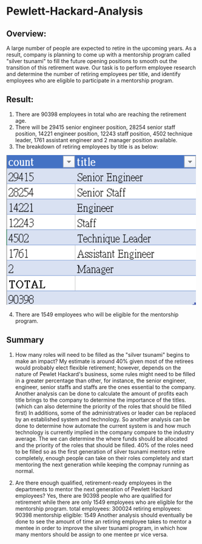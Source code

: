 # Pewlett-Hackard-Analysis
## Overview:
A large number of people are expected to retire in the upcoming years. As a result, company is planning to come up with a mentorship program called "silver tsunami" to fill the future opening positions to smooth out the transition of this retirement wave.
Our task is to perform employee research and determine the number of retiring employees per title, and identify employees who are eligible to participate in a mentorship program.

## Result:
1. There are 90398 employees in total who are reaching the retirement age. 
2. There will be 29415 senior engineer position, 28254 senior staff position, 14221 engineer position, 12243 staff position, 4502 technique leader, 1761 assistant engineer and 2 manager position available.
3. The breakdown of retiring employees by title is as below:
<img src="Retiring_employees_by_titles.PNG" width="500"> 

  4. There are 1549 employees who will be eligible for the mentorship program.

## Summary
1. How many roles will need to be filled as the "silver tsunami" begins to make an impact?
My estimate is around 40% given most of the retirees would probably elect flexible retirement; however, depends on the nature of Pewlet Hackard's business, some rules might need to be filled in a greater percentage than other, for instance, the senior engineer, engineer, senior staffs and staffs are the ones essential to the company. Another analysis can be done to calculate the amount of profits each title brings to the company to determine the importance of the titles. (which can also determine the priority of the roles that should be filled first) In additions, some of the administratives or leader can be replaced by an established system and technology. So another analysis can be done to determine how automate the current system is and how much technology is currently implied in the company compare to the industry average. The we can determine the where funds should be allocated and the priority of the roles that should be filled.
40% of the roles need to be filled so as the first generation of silver tsunami mentors retire completely, enough people can take on their roles completely and start mentoring the next generation while keeping the compnay running as normal. 

2. Are there enough qualified, retirement-ready employees in the departments to mentor the next generation of Pewlett Hackard employees?
Yes, there are 90398 people who are qualified for retirement while there are only 1549 employees who are eligible for the mentorship program.
total employees: 300024
retiring employees: 90398
mentorship eligible: 1549
Another analysis should eventually be done to see the amount of time an retiring employee takes to mentor a mentee in order to improve the silver tsunami program, in which how many mentors should be assign to one mentee pr vice versa.

